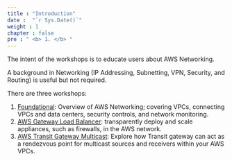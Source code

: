```yaml
---
title : "Introduction"
date :  "`r Sys.Date()`" 
weight : 1 
chapter : false
pre : " <b> 1. </b> "
---
```

The intent of the workshops is to educate users about AWS Networking.

A background in Networking (IP Addressing, Subnetting, VPN, Security, and Routing) is useful but not required.

There are three workshops:

1. [Foundational](/fundamentals): Overview of AWS Networking; covering VPCs, connecting VPCs and data centers, security controls, and network monitoring.
2. [AWS Gateway Load Balancer](/gwlb): transparently deploy and scale appliances, such as firewalls, in the AWS network.
3. [AWS Transit Gateway Multicast](/multicast): Explore how Transit gateway can act as a rendezvous point for multicast sources and receivers within your AWS VPCs.